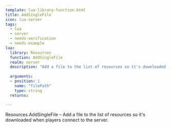 ```yaml
---
template: lua-library-function.html
title: AddSingleFile
icon: lua-server
tags:
  - lua
  - server
  - needs-verification
  - needs-example
lua:
  library: Resources
  function: AddSingleFile
  realm: server
  description: "Add a file to the list of resources so it's downloaded when players connect to the server."
  
  arguments:
  - position: 1
    name: "filePath"
    type: string
  returns:
    
---
```


<div class="lua__search__keywords">
Resources.AddSingleFile &#x2013; Add a file to the list of resources so it's downloaded when players connect to the server.
</div>
